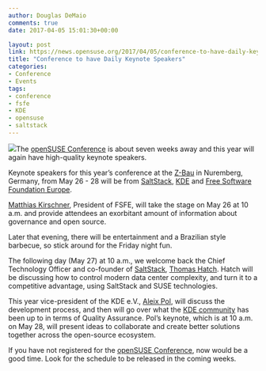 ```yaml
---
author: Douglas DeMaio
comments: true
date: 2017-04-05 15:01:30+00:00

layout: post
link: https://news.opensuse.org/2017/04/05/conference-to-have-daily-keynote-speakers/
title: "Conference to have Daily Keynote Speakers"
categories:
- Conference
- Events
tags:
- conference
- fsfe
- KDE
- opensuse
- saltstack
---
```

![](https://events.opensuse.org/system/conferences/logos/000/000/040/original/osc17final.png)The [openSUSE Conference](https://events.opensuse.org/) is about seven weeks away and this year will again have high-quality keynote speakers.

Keynote speakers for this year’s conference at the [Z-Bau](http://z-bau.com/) in Nuremberg, Germany, from May 26 - 28 will be from [SaltStack](https://saltstack.com/), [KDE](https://www.kde.org/) and [Free Software Foundation Europe](https://fsfe.org/index.en.html). 

[Matthias Kirschner](https://fsfe.org/about/kirschner/kirschner.en.html), President of FSFE, will take the stage on May 26 at 10 a.m. and provide attendees an exorbitant amount of information about governance and open source.

Later that evening, there will be entertainment and a Brazilian style barbecue, so stick around for the Friday night fun.

The following day (May 27) at 10 a.m., we welcome back the Chief Technology Officer and co-founder of [SaltStack](https://saltstack.com/), [Thomas Hatch](https://saltstack.com/leadership/). Hatch will be discussing how to control modern data center complexity, and turn it to a competitive advantage, using SaltStack and SUSE technologies.

This year vice-president of the KDE e.V., [Aleix Pol](https://ev.kde.org/corporate/board.php), will discuss the development process, and then will go over what the [KDE community](https://www.kde.org/community/) has been up to in terms of Quality Assurance. Pol’s keynote, which is at 10 a.m. on May 28, will present ideas to collaborate and create better solutions together across the open-source ecosystem.

If you have not registered for the [openSUSE Conference](https://events.opensuse.org/), now would be a good time. Look for the schedule to be released in the coming weeks.		
